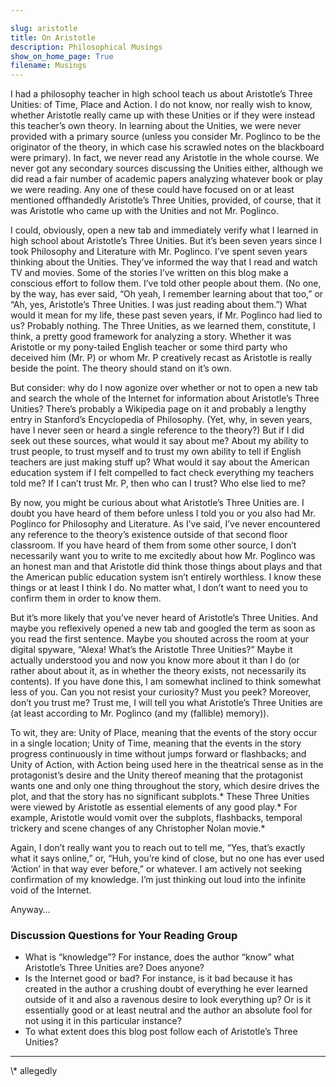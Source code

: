 ```yaml
---

slug: aristotle
title: On Aristotle
description: Philosophical Musings
show_on_home_page: True
filename: Musings
---
```


I had a philosophy teacher in high school teach us about Aristotle’s Three Unities: of Time, Place and Action. I do not know, nor really wish to know, whether Aristotle really came up with these Unities or if they were instead this teacher’s own theory. In learning about the Unities, we were never provided with a primary source (unless you consider Mr. Poglinco to be the originator of the theory, in which case his scrawled notes on the blackboard were primary). In fact, we never read any Aristotle in the whole course. We never got any secondary sources discussing the Unities either, although we did read a fair number of academic papers analyzing whatever book or play we were reading. Any one of these could have focused on or at least mentioned offhandedly Aristotle’s Three Unities, provided, of course, that it was Aristotle who came up with the Unities and not Mr. Poglinco.

I could, obviously, open a new tab and immediately verify what I learned in high school about Aristotle’s Three Unities. But it’s been seven years since I took Philosophy and Literature with Mr. Poglinco. I’ve spent seven years thinking about the Unities. They’ve informed the way that I read and watch TV and movies. Some of the stories I’ve written on this blog make a conscious effort to follow them. I’ve told other people about them. (No one, by the way, has ever said, “Oh yeah, I remember learning about that too,” or “Ah, yes, Aristotle’s Three Unities. I was just reading about them.”) What would it mean for my life, these past seven years, if Mr. Poglinco had lied to us? Probably nothing. The Three Unities, as we learned them, constitute, I think, a pretty good framework for analyzing a story. Whether it was Aristotle or my pony-tailed English teacher or some third party who deceived him (Mr. P) or whom Mr. P creatively recast as Aristotle is really beside the point. The theory should stand on it’s own.

But consider: why do I now agonize over whether or not to open a new tab and search the whole of the Internet for information about Aristotle’s Three Unities? There’s probably a Wikipedia page on it and probably a lengthy entry in Stanford’s Encyclopedia of Philosophy. (Yet, why, in seven years, have I never seen or heard a single reference to the theory?) But if I did seek out these sources, what would it say about me? About my ability to trust people, to trust myself and to trust my own ability to tell if English teachers are just making stuff up? What would it say about the American education system if I felt compelled to fact check everything my teachers told me? If I can’t trust Mr. P, then who can I trust? Who else lied to me?

By now, you might be curious about what Aristotle’s Three Unities are. I doubt you have heard of them before unless I told you or you also had Mr. Poglinco for Philosophy and Literature. As I’ve said, I’ve never encountered any reference to the theory’s existence outside of that second floor classroom. If you have heard of them from some other source, I don’t necessarily want you to write to me excitedly about how Mr. Poglinco was an honest man and that Aristotle did think those things about plays and that the American public education system isn’t entirely worthless. I know these things or at least I think I do. No matter what, I don’t want to need you to confirm them in order to know them.

But it’s more likely that you’ve never heard of Aristotle’s Three Unities. And maybe you reflexively opened a new tab and googled the term as soon as you read the first sentence. Maybe you shouted across the room at your digital spyware, “Alexa! What’s the Aristotle Three Unities?” Maybe it actually understood you and now you know more about it than I do (or rather about about it, as in whether the theory exists, not necessarily its contents). If you have done this, I am somewhat inclined to think somewhat less of you. Can you not resist your curiosity? Must you peek? Moreover, don’t you trust me? Trust me, I will tell you what Aristotle’s Three Unities are (at least according to Mr. Poglinco (and my (fallible) memory)).

To wit, they are: Unity of Place, meaning that the events of the story occur in a single location; Unity of Time, meaning that the events in the story progress continuously in time without jumps forward or flashbacks; and Unity of Action, with Action being used here in the theatrical sense as in the protagonist’s desire and the Unity thereof meaning that the protagonist wants one and only one thing throughout the story, which desire drives the plot, and that the story has no significant subplots.* These Three Unities were viewed by Aristotle as essential elements of any good play.* For example, Aristotle would vomit over the subplots, flashbacks, temporal trickery and scene changes of any Christopher Nolan movie.*

Again, I don’t really want you to reach out to tell me, “Yes, that’s exactly what it says online,” or, “Huh, you’re kind of close, but no one has ever used ‘Action’ in that way ever before,” or whatever. I am actively not seeking confirmation of my knowledge. I’m just thinking out loud into the infinite void of the Internet.

Anyway…

### Discussion Questions for Your Reading Group

- What is “knowledge”? For instance, does the author “know” what Aristotle’s Three Unities are? Does anyone?
- Is the Internet good or bad? For instance, is it bad because it has created in the author a crushing doubt of everything he ever learned outside of it and also a ravenous desire to look everything up? Or is it essentially good or at least neutral and the author an absolute fool for not using it in this particular instance?
- To what extent does this blog post follow each of Aristotle’s Three Unities?

---

\\* allegedly
